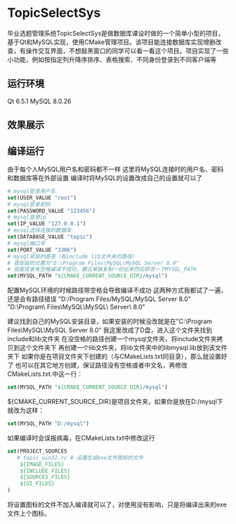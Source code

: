 # TopicSelectSys

毕业选题管理系统TopicSelectSys是做数据库课设时做的一个简单小型的项目，基于Qt和MySQL实现，使用CMake管理项目。该项目能连接数据库实现增删改查，有操作交互界面，不想敲黑窗口的同学可以看一看这个项目。项目实现了一些小功能，例如按指定列升降序排序、表格搜索、不同身份登录到不同客户端等

## 运行环境
Qt 6.5.1
MySQL 8.0.26

## 效果展示

## 编译运行
由于每个人MySQL用户名和密码都不一样
这里将MySQL连接时的用户名、密码和数据库等在外部设置
编译时将MySQL的设置改成自己的设置就可以了
```cmake
# mysql登录用户名
set(USER_VALUE "root")
# mysql登录密码
set(PASSWORD_VALUE "123456")
# mysql登录ip
set(IP_VALUE "127.0.0.1")
# mysql选择连接的数据库
set(DATABASE_VALUE "topic")
# mysql端口号
set(PORT_VALUE "3306")
# mysql安装的路径（有include lib文件夹的路径）
# 我安装的位置为"D:\Program Files\MySQL\MySQL Server 8.0"
# 但是目录有空格编译不成功，建议单独复制一份出来然后修改一下MYSQL_PATH
set(MYSQL_PATH "${CMAKE_CURRENT_SOURCE_DIR}/mysql")
```

配置MySQL环境的时候路径带空格会导致编译不成功
这两种方式我都试了一遍，还是会有路径错误
"D:/Program Files/MySQL/MySQL Server 8.0"
"D:\\Program\ Files\\MySQL\\MySQL\ Server\ 8.0"

建议找到自己的MySQL安装目录，如果安装的时候没改就是在"C:\Program Files\MySQL\MySQL Server 8.0"
我这里改成了D盘，进入这个文件夹找到include和lib文件夹
在没空格的路径创建一个mysql文件夹，将include文件夹拷贝到这个文件夹下
再创建一个lib文件夹，将lib文件夹中的libmysql.lib放到该文件夹下
如果你是在项目文件夹下创建的（与CMakeLists.txt同目录），那么就设置好了
也可以在其它地方创建，保证路径没有空格或者中文名，再修改CMakeLists.txt.中这一行：

```cmake
set(MYSQL_PATH "${CMAKE_CURRENT_SOURCE_DIR}/mysql")
```
${CMAKE_CURRENT_SOURCE_DIR}是项目文件夹，如果你是放在D:/mysql下就改为这样：
```cmake
set(MYSQL_PATH "D:/mysql")
```

如果编译时会误报病毒，在CMakeLists.txt中修改这行
```cmake
set(PROJECT_SOURCES
   # topic_win32.rc # 设置生成exe文件图标的文件
    ${IMAGE_FILES}
    ${INCLUDE_FILES}
    ${SOURCES_FILES}
    ${UI_FILES}
)
```
将设置图标的文件不加入编译就可以了，对使用没有影响，只是将编译出来的exe文件上个图标。